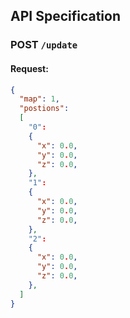 ## API Specification 

### POST `/update` 

#### Request:
```json
{
  "map": 1,
  "postions":
  [
    "0": 
    {
      "x": 0.0,
      "y": 0.0,
      "z": 0.0,
    },
    "1": 
    {
      "x": 0.0,
      "y": 0.0,
      "z": 0.0,
    },
    "2": 
    {
      "x": 0.0,
      "y": 0.0,
      "z": 0.0,
    },
  ]
}
```
